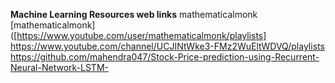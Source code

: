 **Machine Learning Resources web links**
mathematicalmonk [mathematicalmonk]([https://www.youtube.com/user/mathematicalmonk/playlists] 
https://www.youtube.com/channel/UCJINtWke3-FMz2WuEltWDVQ/playlists
https://github.com/mahendra047/Stock-Price-prediction-using-Recurrent-Neural-Network-LSTM-
